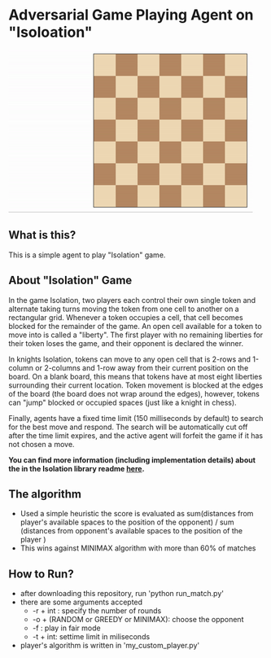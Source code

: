 
# Adversarial Game Playing Agent on "Isoloation" 

![Example game of isolation on a square board](viz.gif)

## What is this? 

This is a simple agent to play "Isolation" game. 



## About "Isolation" Game 

In the game Isolation, two players each control their own single token and alternate taking turns moving the token from one cell to another on a rectangular grid.  Whenever a token occupies a cell, that cell becomes blocked for the remainder of the game.  An open cell available for a token to move into is called a "liberty".  The first player with no remaining liberties for their token loses the game, and their opponent is declared the winner.

In knights Isolation, tokens can move to any open cell that is 2-rows and 1-column or 2-columns and 1-row away from their current position on the board.  On a blank board, this means that tokens have at most eight liberties surrounding their current location.  Token movement is blocked at the edges of the board (the board does not wrap around the edges), however, tokens can "jump" blocked or occupied spaces (just like a knight in chess).

Finally, agents have a fixed time limit (150 milliseconds by default) to search for the best move and respond.  The search will be automatically cut off after the time limit expires, and the active agent will forfeit the game if it has not chosen a move.

**You can find more information (including implementation details) about the in the Isolation library readme [here](/isolation/README.md).**

## The algorithm 

  - Used a simple heuristic the score is evaluated as  sum(distances from player's available spaces to the position of the opponent) / sum (distances from opponent's available spaces to the position of the player )
  - This wins against MINIMAX algorithm with more than 60% of matches 

## How to Run? 

- after downloading this repository, run 'python run_match.py'
- there are some arguments accepted
    - -r + int : specify the number of rounds 
    - -o + (RANDOM or GREEDY or MINIMAX): choose the opponent
    - -f : play in fair mode
    - -t + int:  settime limit in miliseconds 
- player's algorithm is written in 'my_custom_player.py' 
